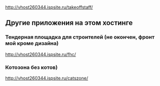 http://vhost260344.ispsite.ru/takeoffstaff/

## Другие приложения на этом хостинге

### Тендерная площадка для строителей (не окончен, фронт мой кроме дизайна)

http://vhost260344.ispsite.ru/fhc/

### Котозона без котов)

http://vhost260344.ispsite.ru/catszone/
